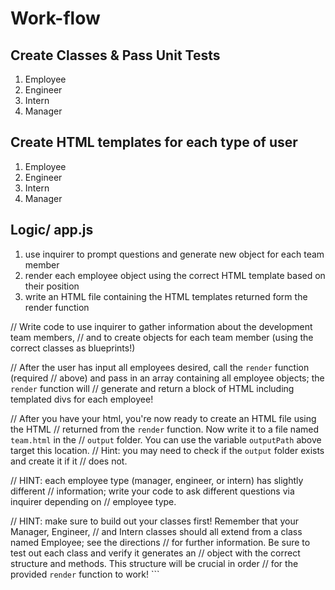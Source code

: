 # Work-flow

## Create Classes & Pass Unit Tests
1. Employee
1. Engineer
1. Intern
1. Manager

## Create HTML templates for each type of user
1. Employee
1. Engineer
1. Intern
1. Manager

## Logic/ app.js
1. use inquirer to prompt questions and generate new object for each team member
1. render each employee object using the correct HTML template based on their position
1. write an HTML file containing the HTML templates returned form the render function

// Write code to use inquirer to gather information about the development team members,
// and to create objects for each team member (using the correct classes as blueprints!)

// After the user has input all employees desired, call the `render` function (required
// above) and pass in an array containing all employee objects; the `render` function will
// generate and return a block of HTML including templated divs for each employee!

// After you have your html, you're now ready to create an HTML file using the HTML
// returned from the `render` function. Now write it to a file named `team.html` in the
// `output` folder. You can use the variable `outputPath` above target this location.
// Hint: you may need to check if the `output` folder exists and create it if it
// does not.

// HINT: each employee type (manager, engineer, or intern) has slightly different
// information; write your code to ask different questions via inquirer depending on
// employee type.

// HINT: make sure to build out your classes first! Remember that your Manager, Engineer,
// and Intern classes should all extend from a class named Employee; see the directions
// for further information. Be sure to test out each class and verify it generates an
// object with the correct structure and methods. This structure will be crucial in order
// for the provided `render` function to work! ```
